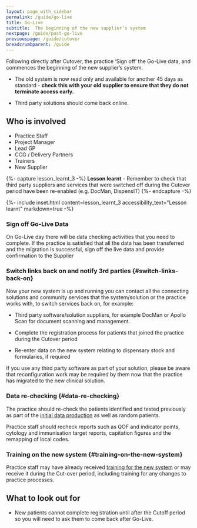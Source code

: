 ```yaml
---
layout: page_with_sidebar
permalink: /guide/go-live
title: Go-Live
subtitle:  The beginning of the new supplier’s system
nextpage: /guide/post-go-live
previouspage: /guide/cutover
breadcrumbparent: /guide
---
```



Following directly after Cutover, the practice ‘Sign off’ the Go-Live data, and commences the beginning of the new supplier’s system. 

* The old system is now read only and available for another 45 days as standard - **check this with your old supplier to ensure that they do not terminate access early.**

* Third party solutions should come back online.


## Who is involved
* Practice Staff
* Project Manager
* Lead GP
* CCG / Delivery Partners
* Trainers
* New Supplier


{%- capture lesson_learnt_3 -%}
__Lesson learnt__ - Remember to check that third party suppliers and services that were switched off during the Cutover period have been re-enabled (e.g. DocMan, DispensIT)
{%- endcapture -%}

{%- include inset.html content=lesson_learnt_3 accessibility_text="Lesson learnt" markdown=true -%}

### Sign off Go-Live Data 

On Go-Live day there will be data checking activities that you need to complete. If the practice is satisfied that all the data has been transferred and the migration is successful, sign off the live data and provide confirmation to the Supplier 

### Switch links back on and notify 3rd parties {#switch-links-back-on}

Now your new system is up and running you can contact all the connecting solutions and community services that the system/solution or the practice works with, to switch services back on, for example:

* Third party software/solution suppliers, for example DocMan or Apollo Scan for document scanning and management.

* Complete the registration process for patients that joined the practice during the Cutover period

* Re-enter data on the new system relating to dispensary stock and formularies, if required

If you use any third party software as part of your solution, please be aware that reconfiguration work may be required by them now that the practice has migrated to the new clinical solution.


### Data re-checking {#data-re-checking}

The practice should re-check the patients identified and tested previously as part of the [initial data production]( {{site.baseurl}}/guide/initial-data-production) as well as random patients. 

Practice staff should recheck reports such as QOF and indicator points, cytology and immunisation target reports, capitation figures and the remapping of local codes.


### Training on the new system {#training-on-the-new-system}

Practice staff may have already received [training for the new system]( {{site.baseurl}}/guide/training) or may receive it during the Cut-over period, including training for any changes to practice processes.  


## What to look out for
 <!--* Confirm your Go-Live date with the new supplier again to make sure there is no change in their schedules.-->  
<!-- [UPDATE] removed MESH info and fixing degraded codes info; already in cutover page]
* Each practice has its own MESH inbox/queue/secure file transfer. When MESH changes, teams need to inform partner services of the change in address.
* Fixing degraded codes could take the practice some time.
-->

* New patients cannot complete registration until after the Cutoff period so you will need to ask them to come back after Go-Live.

<!--## Process review

As part of your process review, your supplier will submit reports to NHS Digital to help with the continuous improvement of the migration process.

This is likely to include:

* Mapping tables

* Data migration

* Provision of Documented Data Extract

* Hazard Log and Clinical Safety Case

* Issue Logs

* Cut-over timescale
-->


